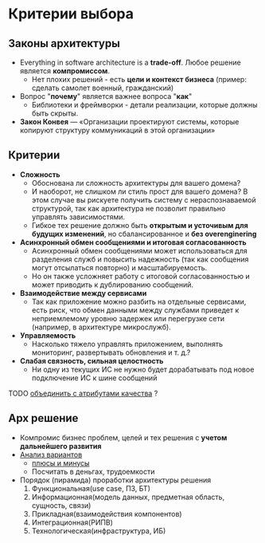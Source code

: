 # Критерии выбора

## Законы архитектуры

- Everything in software architecture is a __trade-off__. Любое решение является __компромиссом__.
  - Нет плохих решений - есть __цели и контекст бизнеса__ (пример: сделать самолет военный, гражданский)
- Вопрос "__почему__" является важнее вопроса "__как__"
  - Библиотеки и фреймворки - детали реализации, которые должны быть скрыты.
- __Закон Конвея__ — «Организации проектируют системы, которые копируют структуру коммуникаций в этой организации»

## Критерии

- __Сложность__
  - Обоснована ли сложность архитектуры для вашего домена?
  - И наоборот, не слишком ли стиль прост для вашего домена? В этом случае вы рискуете получить систему с нераспознаваемой структурой, так как архитектура не позволит правильно управлять зависимостями.
  - Гибкое тех решение должно быть __открытым и усточивым для будущих изменений__, но сбалансированное и __без overenginering__
- __Асинхронный обмен сообщениями и итоговая согласованность__
  - Асинхронный обмен сообщениями может использоваться для разделения служб и повысить надежность (так как сообщения могут отсылаться повторно) и масштабируемость.
  - Но он также усложняет работу с итоговой согласованностью и может приводить к дублированию сообщений.
- __Взаимодействие между сервисами__
  - Так как приложение можно разбить на отдельные сервисами, есть риск, что обмен данными между службами приведет к неприемлемому уровню задержек или перегрузке сети (например, в архитектуре микрослужб).
- __Управляемость__
  - Насколько тяжело управлять приложением, выполнять мониторинг, развертывать обновления и т. д.?
- __Слабая связность, сильная целостность__
  - Ни одну из текущих ИС не нужно будет дорабатывать под новое подключение ИС к шине сообщений

TODO [объединить с атрибутами качества](arch.ability.md) ?

## Арх решение

- Компромис бизнес проблем, целей и тех решения с __учетом дальнейшего развития__
- [Анализ вариантов](alternative.md)
  - [плюсы и минусы](https://docs.microsoft.com/ru-ru/azure/architecture/guide/architecture-styles/#consider-challenges-and-benefits)
  - Посчитать в деньгах, трудоемкости
- Порядок (пирамида) проработки архитектуры решения
  1. Функциональная(use case, ПЗ, БТ)
  2. Информационная(модель данных, предметная область, сущность, связи)
  3. Прикладная(взаимодействия компонентов)
  4. Интеграционная(РИПВ)
  5. Технологическая(инфраструктура, ИБ)
